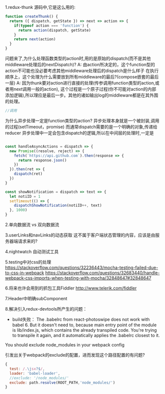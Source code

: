 1.redux-thunk 源码中,它是这么用的:
```js
function createThunk() {
  return ({ dispatch, getState }) => next => action => {
    if(typeof action === 'function') {
      return action(dispatch, getState)
    }
    return next(action)
  }
}
```

问题来了,为什么处理函数类型的action时,用的是原始的dispatch(而不是其他middleware处理后的nextDispatch)?
A: 由action所决定的，这个function型的action不可能也没必要考虑其他middleware处理后的dispatch是什么样子
在执行顺序上，这个处理为什么需要放到所有middleware的最后?(compose嵌套的最后一层)
A: 因为thunk要对action进行直接的处理(传参调用function类型的action,或者用next调用一般的action),
这个过程是一个原子过程(你不可能对action的内部添加逻辑),所以理应是最后一步。其他的诸如输出log的middleware都是在其外围的处理。
```js
//调用


```
为什么异步处理一定是function类型的action?
异步处理本身就是一个被封装,调用的过程(setTimeout，promise)
而通常dispatch需要的是一个明确的对象,传递给reducer
异步处理中一定会包含dispatch的逻辑,所以在中间层的处理时,一定是
```js

const handleAsyncActions = dispatch => {
  new Promise((resolve, reject) => {
    fetch(`https://api.github.com`).then(response => {
      return response.json()
    })
  }).then(ret => {
    dispatch(ret)
  })
}

const showNotification = dispatch => text => {
  let notiID = 1
  setTimeout(() => {
    dispatchShowNotification(notiID++, text)
  }, 1000)
}
```

2.单向数据流 vs 双向数据流

3.userLinks和navLinks的动态获取
这不属于客户端状态管理的内容，应该是由服务器端请求来的?

4.nightwatch 自动测试工具

5.testing中对css的处理
https://stackoverflow.com/questions/32236443/mocha-testing-failed-due-to-css-in-webpack
https://stackoverflow.com/questions/32683440/handle-webpack-css-imports-when-testing-with-mocha/32848647#32848647

6.将来也许会用到的抓包工具Fiddler
http://www.telerik.com/fiddler

7.Header中明确subComponent

8.解决引入redux-devtools所产生的问题：
  + build失败：
  The .babelrc from react-photoswipe does not work with babel 6. But it doesn't need to, because main entry point of the module is lib/index.js, which contains the already transpiled code. You're trying to transpile it again, and it automatically applies the .babelrc closest to it.

  You should exclude node_modules in your webpack config

  引发出关于webpack的exclude的配置，进而发现这个路径配置的有问题?

  ```js
  {
    test: /.\jsx?$/,
    loader: 'babel-loader',
    //exclude: '/node_modules/'
    exclude: path.resolve(ROOT_PATH,'node_modules/')
  }
  ```
